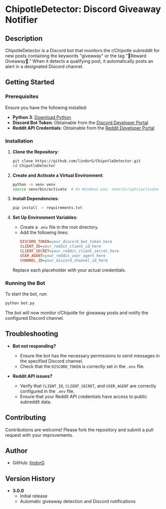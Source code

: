 # ChipotleDetector: Discord Giveaway Notifier

## Description

ChipotleDetector is a Discord bot that monitors the r/Chipotle subreddit for new posts containing the keywords "giveaway" or the tag "🎁Reward Giveaway🎁." When it detects a qualifying post, it automatically posts an alert in a designated Discord channel.

## Getting Started

### Prerequisites

Ensure you have the following installed:

- **Python 3**: [Download Python](https://www.python.org/downloads/)
- **Discord Bot Token**: Obtainable from the [Discord Developer Portal](https://discord.com/developers/applications)
- **Reddit API Credentials**: Obtainable from the [Reddit Developer Portal](https://www.reddit.com/prefs/apps)

### Installation

1. **Clone the Repository**:
   ```bash
   git clone https://github.com/lindorG/ChipotleDetector.git
   cd ChipotleDetector
   ```

2. **Create and Activate a Virtual Environment**:
   ```bash
   python -m venv venv
   source venv/bin/activate  # On Windows use: venv\Scripts\activate
   ```

3. **Install Dependencies**:
   ```bash
   pip install -r requirements.txt
   ```

4. **Set Up Environment Variables**:
   - Create a `.env` file in the root directory.
   - Add the following lines:
     ```ini
     DISCORD_TOKEN=your_discord_bot_token_here
     CLIENT_ID=your_reddit_client_id_here
     CLIENT_SECRET=your_reddit_client_secret_here
     USER_AGENT=your_reddit_user_agent_here
     CHANNEL_ID=your_discord_channel_id_here
     ```
   Replace each placeholder with your actual credentials.

### Running the Bot

To start the bot, run:

```bash
python bot.py
```

The bot will now monitor r/Chipotle for giveaway posts and notify the configured Discord channel.

## Troubleshooting

- **Bot not responding?**
  - Ensure the bot has the necessary permissions to send messages in the specified Discord channel.
  - Check that the `DISCORD_TOKEN` is correctly set in the `.env` file.
  
- **Reddit API issues?**
  - Verify that `CLIENT_ID`, `CLIENT_SECRET`, and `USER_AGENT` are correctly configured in the `.env` file.
  - Ensure that your Reddit API credentials have access to public subreddit data.

## Contributing

Contributions are welcome! Please fork the repository and submit a pull request with your improvements.

## Author

- GitHub: [lindorG](https://github.com/lindorG)

## Version History

- **3.0.0**
  - Initial release
  - Automatic giveaway detection and Discord notifications

